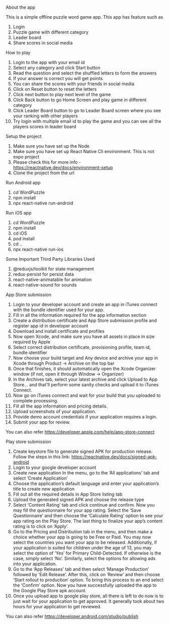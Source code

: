 
About the app

This is a simple offline puzzle word game app. This app has feature such as 
1. Login
2. Puzzle game with different category
3. Leader board
4. Share scores in social media

How to play 
1. Login to the app with your email id
2. Select any category and click Start button
3. Read the question and select the shuffled letters to form the answers
4. If your answer is correct you will get points
5. You can share the scores with your friends in social media
6. Click on Reset button to reset the letters
7. Click next button to play next level of the game
8. Click Back button to go Home Screen and play game in different category
9. Click Leader Board button to go to Leader Board screen where you see your ranking with other players 
10. Try login with multiple email id to play the game and you can see all the players scores in leader board  

Setup the project
1. Make sure you have set up the Node 
2. Make sure you have set up React Native Cli environment. This is not expo project
3. Please check this for more info - https://reactnative.dev/docs/environment-setup
4. Clone the project from the url 

Run Android app
1. cd WordPuzzle
2. npm install
3. npx react-native run-android

Run iOS app
1. cd WordPuzzle
2. npm install
3. cd iOS
4. pod install
5. cd ..
6. npx react-native run-ios

Some Important Third Party Libraries Used

1. @reduxjs/toolkit for state management
2. redux-persist for persist data
3. react-native-animatable for animation
4. react-native-sound for sounds

App Store submission

1. Login to your developer account and create an app in iTunes connect with the bundle identifier used for your app. 
2. Fill in all the information required for the app information section
3. Create a distribution certificate and App Store submission profile and register app id in developer account
4. Download and install certificate and profiles 
5. Now open Xcode, and make sure you have all assets in place in size required by Apple
6. Select correct distribution certificate, provisioning profile, team id, bundle identifier
7. Now choose your build target and Any device and archive your app in Xcode through Product -> Archive on the top bar
8. Once that finishes, it should automatically open the Xcode Organizer window (if not, open it through Window -> Organizer)
9. In the Archives tab, select your latest archive and click Upload to App Store... and that'll perform some sanity checks and upload it to iTunes Connect.
10. Now go on iTunes connect and wait for your build that you uploaded to complete processing.
11. Fill all the app information and pricing details.
12. Upload screenshots of your application.
13. Provide demo account credentials if your application requires a login.
14. Submit your app for review.

You can also refer https://developer.apple.com/help/app-store-connect


Play store submission

1. Create keystore file to generate signed APK for production release. Follow the steps in this link: https://reactnative.dev/docs/signed-apk-android
2. Login to your google developer account 
3. Create new application In the menu, go to the ‘All applications’ tab and select ‘Create Application’
4. Choose the application’s default language and enter your application’s title to create new application
5. Fill out all the required details in App Store listing tab
6. Upload the generated signed APK and choose the release type 
7. Select ‘Content Rating’ tab and click continue and confirm. Now you may fill the questionnaire for your app rating. Select the ‘Save Questionnaire’ and then choose the ‘Calculate Rating’ option to see your app rating on the Play Store. The last thing to finalize your app’s content rating is to click on ‘Apply’.
8. Go to the Pricing and Distribution tab in the menu, and then make a choice whether your app is going to be Free or Paid. You may now select the countries you want your app to be released. Additionally, if your application is suited for children under the age of 13, you may select the option of ‘Yes’ for Primary Child-Detected. If otherwise is the case, simply select ‘No’. Similarly, select the options for allowing ads into your application.
9. Go to the ‘App Releases’ tab and then select ‘Manage Production’ followed by ‘Edit Release’. After this, click on ‘Review’ and then choose ‘Start rollout to production’ option. To bring this process to an end select the ‘Confirm’ option. Now you have successfully uploaded the app to the Google Play Store apk account.
10. Once you upload app to google play store, all there is left to do now is to just wait for your application to get approved. It generally took about two hours for your application to get reviewed.

You can also refer https://developer.android.com/studio/publish
